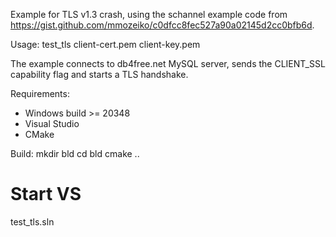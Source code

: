 Example for TLS v1.3 crash, using the schannel example code from https://gist.github.com/mmozeiko/c0dfcc8fec527a90a02145d2cc0bfb6d.

  Usage: test_tls client-cert.pem client-key.pem

  The example connects to db4free.net MySQL server, sends the CLIENT_SSL capability flag and starts a TLS handshake.

Requirements: 
- Windows build >= 20348
- Visual Studio
- CMake

Build:
mkdir bld
cd bld
cmake ..
# Start VS
test_tls.sln
